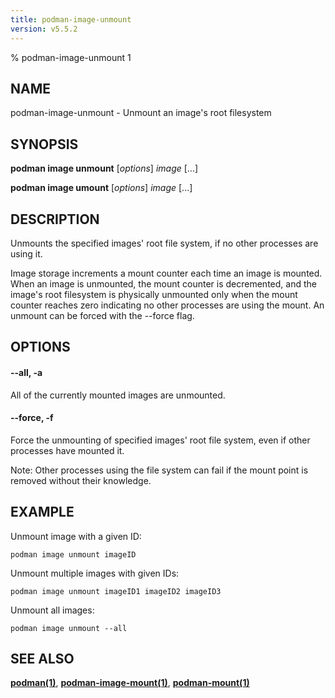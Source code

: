 ```yaml
---
title: podman-image-unmount
version: v5.5.2
---
```


% podman-image-unmount 1

## NAME
podman\-image\-unmount - Unmount an image's root filesystem

## SYNOPSIS
**podman image unmount** [*options*] *image* [...]

**podman image umount** [*options*] *image* [...]

## DESCRIPTION
Unmounts the specified images' root file system, if no other processes
are using it.

Image storage increments a mount counter each time an image is mounted.
When an image is unmounted, the mount counter is decremented, and the
image's root filesystem is physically unmounted only when the mount
counter reaches zero indicating no other processes are using the mount.
An unmount can be forced with the --force flag.

## OPTIONS
#### **--all**, **-a**

All of the currently mounted images are unmounted.

#### **--force**, **-f**

Force the unmounting of specified images' root file system, even if other
processes have mounted it.

Note: Other processes using the file system can fail if the mount point is removed without their knowledge.

## EXAMPLE

Unmount image with a given ID:
```
podman image unmount imageID
```

Unmount multiple images with given IDs:
```
podman image unmount imageID1 imageID2 imageID3
```

Unmount all images:
```
podman image unmount --all
```
## SEE ALSO
**[podman(1)](podman.1.md)**, **[podman-image-mount(1)](podman-image-mount.1.md)**, **[podman-mount(1)](podman-mount.1.md)**
